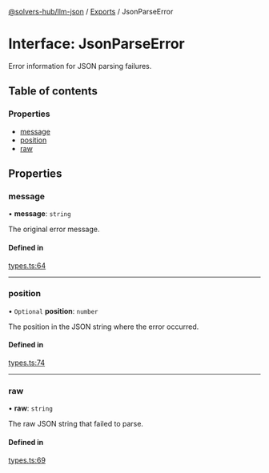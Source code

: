 [@solvers-hub/llm-json](../README.md) / [Exports](../modules.md) / JsonParseError

# Interface: JsonParseError

Error information for JSON parsing failures.

## Table of contents

### Properties

- [message](JsonParseError.md#message)
- [position](JsonParseError.md#position)
- [raw](JsonParseError.md#raw)

## Properties

### message

• **message**: `string`

The original error message.

#### Defined in

[types.ts:64](https://github.com/solvers-hub/llm-json/blob/4d60f7fa6cdcace0d353b33e3d79c6fd33db1860/src/types.ts#L64)

___

### position

• `Optional` **position**: `number`

The position in the JSON string where the error occurred.

#### Defined in

[types.ts:74](https://github.com/solvers-hub/llm-json/blob/4d60f7fa6cdcace0d353b33e3d79c6fd33db1860/src/types.ts#L74)

___

### raw

• **raw**: `string`

The raw JSON string that failed to parse.

#### Defined in

[types.ts:69](https://github.com/solvers-hub/llm-json/blob/4d60f7fa6cdcace0d353b33e3d79c6fd33db1860/src/types.ts#L69)
